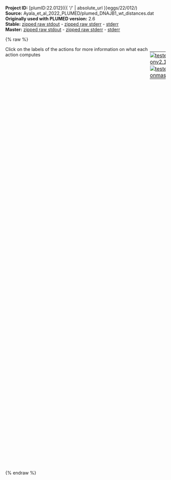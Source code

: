 **Project ID:** [plumID:22.012]({{ '/' | absolute_url }}eggs/22/012/)  
**Source:** Ayala_et_al_2022_PLUMED/plumed_DNAJB1_wt_distances.dat  
**Originally used with PLUMED version:** 2.6  
**Stable:** [zipped raw stdout](plumed_DNAJB1_wt_distances.dat.plumed.stdout.txt.zip) - [zipped raw stderr](plumed_DNAJB1_wt_distances.dat.plumed.stderr.txt.zip) - [stderr](plumed_DNAJB1_wt_distances.dat.plumed.stderr)  
**Master:** [zipped raw stdout](plumed_DNAJB1_wt_distances.dat.plumed_master.stdout.txt.zip) - [zipped raw stderr](plumed_DNAJB1_wt_distances.dat.plumed_master.stderr.txt.zip) - [stderr](plumed_DNAJB1_wt_distances.dat.plumed_master.stderr)  

{% raw %}
<div style="width: 100%; float:left">
<div style="width: 90%; float:left" id="value_details_data/Ayala_et_al_2022_PLUMED/plumed_DNAJB1_wt_distances.dat"> Click on the labels of the actions for more information on what each action computes </div>
<div style="width: 10%; float:left"><table><tr><td style="padding:1px"><a href="plumed_DNAJB1_wt_distances.dat.plumed.stderr"><img src="https://img.shields.io/badge/v2.10-passing-green.svg" alt="tested onv2.10" /></a></td></tr><tr><td style="padding:1px"><a href="plumed_DNAJB1_wt_distances.dat.plumed_master.stderr"><img src="https://img.shields.io/badge/master-passing-green.svg" alt="tested onmaster" /></a></td></tr></table></div></div>
<pre style="width=97%;">
<span style="color:blue" class="comment">######Distance between E173 and H244#####</span>
<br/><b name="data/Ayala_et_al_2022_PLUMED/plumed_DNAJB1_wt_distances.datcenter_E173" onclick='showPath("data/Ayala_et_al_2022_PLUMED/plumed_DNAJB1_wt_distances.dat","data/Ayala_et_al_2022_PLUMED/plumed_DNAJB1_wt_distances.datcenter_E173","data/Ayala_et_al_2022_PLUMED/plumed_DNAJB1_wt_distances.datcenter_E173","violet")'>center_E173</b><span style="display:none;" id="data/Ayala_et_al_2022_PLUMED/plumed_DNAJB1_wt_distances.datcenter_E173">The CENTER_FAST action with label <b>center_E173</b> calculates the following quantities:<table  align="center" frame="void" width="95%" cellpadding="5%"><tr><td width="5%"><b> Quantity </b>  </td><td width="5%"><b> Type </b>  </td><td><b> Description </b> </td></tr><tr><td width="5%">center_E173</td><td width="5%"><font color="violet">atoms</font></td><td>virtual atom calculated by CENTER_FAST action</td></tr></table></span>: <span class="plumedtooltip" style="color:green">CENTER<span class="right">Calculate the center for a group of atoms, with arbitrary weights. <a href="https://www.plumed.org/doc-master/user-doc/html/_c_e_n_t_e_r.html" style="color:green">More details</a><i></i></span></span> <span class="plumedtooltip">ATOMS<span class="right">the group of atoms that you are calculating the Gyration Tensor for<i></i></span></span>=297,298

<b name="data/Ayala_et_al_2022_PLUMED/plumed_DNAJB1_wt_distances.datD_173_244" onclick='showPath("data/Ayala_et_al_2022_PLUMED/plumed_DNAJB1_wt_distances.dat","data/Ayala_et_al_2022_PLUMED/plumed_DNAJB1_wt_distances.datD_173_244","data/Ayala_et_al_2022_PLUMED/plumed_DNAJB1_wt_distances.datD_173_244","black")'>D_173_244</b><span style="display:none;" id="data/Ayala_et_al_2022_PLUMED/plumed_DNAJB1_wt_distances.datD_173_244">The DISTANCE action with label <b>D_173_244</b> calculates the following quantities:<table  align="center" frame="void" width="95%" cellpadding="5%"><tr><td width="5%"><b> Quantity </b>  </td><td width="5%"><b> Type </b>  </td><td><b> Description </b> </td></tr><tr><td width="5%">D_173_244</td><td width="5%"><font color="black">scalar</font></td><td>the DISTANCE between this pair of atoms</td></tr></table></span>: <span class="plumedtooltip" style="color:green">DISTANCE<span class="right">Calculate the distance between a pair of atoms. <a href="https://www.plumed.org/doc-master/user-doc/html/_d_i_s_t_a_n_c_e.html" style="color:green">More details</a><i></i></span></span> <span class="plumedtooltip">ATOMS<span class="right">the pair of atom that we are calculating the distance between<i></i></span></span>=<b name="data/Ayala_et_al_2022_PLUMED/plumed_DNAJB1_wt_distances.datcenter_E173">center_E173</b>,1457 


<span style="color:blue" class="comment">######Distance between E174 and S171, C179, K181</span>

<br/><b name="data/Ayala_et_al_2022_PLUMED/plumed_DNAJB1_wt_distances.dat174OE" onclick='showPath("data/Ayala_et_al_2022_PLUMED/plumed_DNAJB1_wt_distances.dat","data/Ayala_et_al_2022_PLUMED/plumed_DNAJB1_wt_distances.dat174OE","data/Ayala_et_al_2022_PLUMED/plumed_DNAJB1_wt_distances.dat174OE","violet")'>174OE</b><span style="display:none;" id="data/Ayala_et_al_2022_PLUMED/plumed_DNAJB1_wt_distances.dat174OE">The CENTER_FAST action with label <b>174OE</b> calculates the following quantities:<table  align="center" frame="void" width="95%" cellpadding="5%"><tr><td width="5%"><b> Quantity </b>  </td><td width="5%"><b> Type </b>  </td><td><b> Description </b> </td></tr><tr><td width="5%">174OE</td><td width="5%"><font color="violet">atoms</font></td><td>virtual atom calculated by CENTER_FAST action</td></tr></table></span>: <span class="plumedtooltip" style="color:green">CENTER<span class="right">Calculate the center for a group of atoms, with arbitrary weights. <a href="https://www.plumed.org/doc-master/user-doc/html/_c_e_n_t_e_r.html" style="color:green">More details</a><i></i></span></span> <span class="plumedtooltip">ATOMS<span class="right">the group of atoms that you are calculating the Gyration Tensor for<i></i></span></span>=312,313
<b name="data/Ayala_et_al_2022_PLUMED/plumed_DNAJB1_wt_distances.dat181HZ" onclick='showPath("data/Ayala_et_al_2022_PLUMED/plumed_DNAJB1_wt_distances.dat","data/Ayala_et_al_2022_PLUMED/plumed_DNAJB1_wt_distances.dat181HZ","data/Ayala_et_al_2022_PLUMED/plumed_DNAJB1_wt_distances.dat181HZ","violet")'>181HZ</b><span style="display:none;" id="data/Ayala_et_al_2022_PLUMED/plumed_DNAJB1_wt_distances.dat181HZ">The CENTER_FAST action with label <b>181HZ</b> calculates the following quantities:<table  align="center" frame="void" width="95%" cellpadding="5%"><tr><td width="5%"><b> Quantity </b>  </td><td width="5%"><b> Type </b>  </td><td><b> Description </b> </td></tr><tr><td width="5%">181HZ</td><td width="5%"><font color="violet">atoms</font></td><td>virtual atom calculated by CENTER_FAST action</td></tr></table></span>: <span class="plumedtooltip" style="color:green">CENTER<span class="right">Calculate the center for a group of atoms, with arbitrary weights. <a href="https://www.plumed.org/doc-master/user-doc/html/_c_e_n_t_e_r.html" style="color:green">More details</a><i></i></span></span> <span class="plumedtooltip">ATOMS<span class="right">the group of atoms that you are calculating the Gyration Tensor for<i></i></span></span>=416,417,418

<b name="data/Ayala_et_al_2022_PLUMED/plumed_DNAJB1_wt_distances.datD_174OE_171HG1" onclick='showPath("data/Ayala_et_al_2022_PLUMED/plumed_DNAJB1_wt_distances.dat","data/Ayala_et_al_2022_PLUMED/plumed_DNAJB1_wt_distances.datD_174OE_171HG1","data/Ayala_et_al_2022_PLUMED/plumed_DNAJB1_wt_distances.datD_174OE_171HG1","black")'>D_174OE_171HG1</b><span style="display:none;" id="data/Ayala_et_al_2022_PLUMED/plumed_DNAJB1_wt_distances.datD_174OE_171HG1">The DISTANCE action with label <b>D_174OE_171HG1</b> calculates the following quantities:<table  align="center" frame="void" width="95%" cellpadding="5%"><tr><td width="5%"><b> Quantity </b>  </td><td width="5%"><b> Type </b>  </td><td><b> Description </b> </td></tr><tr><td width="5%">D_174OE_171HG1</td><td width="5%"><font color="black">scalar</font></td><td>the DISTANCE between this pair of atoms</td></tr></table></span>: <span class="plumedtooltip" style="color:green">DISTANCE<span class="right">Calculate the distance between a pair of atoms. <a href="https://www.plumed.org/doc-master/user-doc/html/_d_i_s_t_a_n_c_e.html" style="color:green">More details</a><i></i></span></span> <span class="plumedtooltip">ATOMS<span class="right">the pair of atom that we are calculating the distance between<i></i></span></span>=<b name="data/Ayala_et_al_2022_PLUMED/plumed_DNAJB1_wt_distances.dat174OE">174OE</b>,264

<b name="data/Ayala_et_al_2022_PLUMED/plumed_DNAJB1_wt_distances.datD_174O_179HN" onclick='showPath("data/Ayala_et_al_2022_PLUMED/plumed_DNAJB1_wt_distances.dat","data/Ayala_et_al_2022_PLUMED/plumed_DNAJB1_wt_distances.datD_174O_179HN","data/Ayala_et_al_2022_PLUMED/plumed_DNAJB1_wt_distances.datD_174O_179HN","black")'>D_174O_179HN</b><span style="display:none;" id="data/Ayala_et_al_2022_PLUMED/plumed_DNAJB1_wt_distances.datD_174O_179HN">The DISTANCE action with label <b>D_174O_179HN</b> calculates the following quantities:<table  align="center" frame="void" width="95%" cellpadding="5%"><tr><td width="5%"><b> Quantity </b>  </td><td width="5%"><b> Type </b>  </td><td><b> Description </b> </td></tr><tr><td width="5%">D_174O_179HN</td><td width="5%"><font color="black">scalar</font></td><td>the DISTANCE between this pair of atoms</td></tr></table></span>: <span class="plumedtooltip" style="color:green">DISTANCE<span class="right">Calculate the distance between a pair of atoms. <a href="https://www.plumed.org/doc-master/user-doc/html/_d_i_s_t_a_n_c_e.html" style="color:green">More details</a><i></i></span></span> <span class="plumedtooltip">ATOMS<span class="right">the pair of atom that we are calculating the distance between<i></i></span></span>=315,375

<b name="data/Ayala_et_al_2022_PLUMED/plumed_DNAJB1_wt_distances.datD_174OE_181HZ" onclick='showPath("data/Ayala_et_al_2022_PLUMED/plumed_DNAJB1_wt_distances.dat","data/Ayala_et_al_2022_PLUMED/plumed_DNAJB1_wt_distances.datD_174OE_181HZ","data/Ayala_et_al_2022_PLUMED/plumed_DNAJB1_wt_distances.datD_174OE_181HZ","black")'>D_174OE_181HZ</b><span style="display:none;" id="data/Ayala_et_al_2022_PLUMED/plumed_DNAJB1_wt_distances.datD_174OE_181HZ">The DISTANCE action with label <b>D_174OE_181HZ</b> calculates the following quantities:<table  align="center" frame="void" width="95%" cellpadding="5%"><tr><td width="5%"><b> Quantity </b>  </td><td width="5%"><b> Type </b>  </td><td><b> Description </b> </td></tr><tr><td width="5%">D_174OE_181HZ</td><td width="5%"><font color="black">scalar</font></td><td>the DISTANCE between this pair of atoms</td></tr></table></span>: <span class="plumedtooltip" style="color:green">DISTANCE<span class="right">Calculate the distance between a pair of atoms. <a href="https://www.plumed.org/doc-master/user-doc/html/_d_i_s_t_a_n_c_e.html" style="color:green">More details</a><i></i></span></span> <span class="plumedtooltip">ATOMS<span class="right">the pair of atom that we are calculating the distance between<i></i></span></span>=<b name="data/Ayala_et_al_2022_PLUMED/plumed_DNAJB1_wt_distances.dat174OE">174OE</b>,<b name="data/Ayala_et_al_2022_PLUMED/plumed_DNAJB1_wt_distances.dat181HZ">181HZ</b>

<span class="plumedtooltip" style="color:green">PRINT<span class="right">Print quantities to a file. <a href="https://www.plumed.org/doc-master/user-doc/html/_p_r_i_n_t.html" style="color:green">More details</a><i></i></span></span> <span class="plumedtooltip">ARG<span class="right">the labels of the values that you would like to print to the file<i></i></span></span>=<b name="data/Ayala_et_al_2022_PLUMED/plumed_DNAJB1_wt_distances.datD_173_244">D_173_244</b>,<b name="data/Ayala_et_al_2022_PLUMED/plumed_DNAJB1_wt_distances.datD_174OE_171HG1">D_174OE_171HG1</b>,<b name="data/Ayala_et_al_2022_PLUMED/plumed_DNAJB1_wt_distances.datD_174O_179HN">D_174O_179HN</b>,<b name="data/Ayala_et_al_2022_PLUMED/plumed_DNAJB1_wt_distances.datD_174OE_181HZ">D_174OE_181HZ</b> <span class="plumedtooltip">FILE<span class="right">the name of the file on which to output these quantities<i></i></span></span>=COLVAR
</pre>
{% endraw %}
